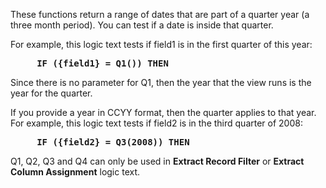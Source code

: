 
These functions return a range of dates that are part of a quarter year \(a three month period\). You can test if a date is inside that quarter.

For example, this logic text tests if field1 is in the first quarter of this year:

<pre><b>     IF ({field1} = Q1()) THEN   </b></pre>

Since there is no parameter for Q1, then the year that the view runs is the year for the quarter.

If you provide a year in CCYY format, then the quarter applies to that year. For example, this logic text tests if field2 is in the third quarter of 2008:

<pre><b>     IF ({field2} = Q3(2008)) THEN   </b></pre>

Q1, Q2, Q3 and Q4 can only be used in **Extract Record Filter** or **Extract Column Assignment** logic text.

